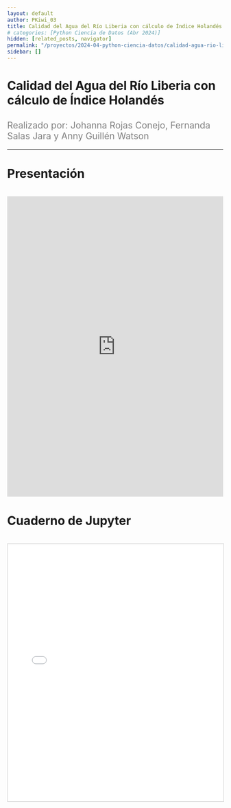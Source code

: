 ```yaml
---
layout: default
author: PKiwi_03
title: Calidad del Agua del Río Liberia con cálculo de Índice Holandés
# categories: [Python Ciencia de Datos (Abr 2024)]
hidden: [related_posts, navigator]
permalink: "/proyectos/2024-04-python-ciencia-datos/calidad-agua-rio-liberia.html"
sidebar: []
---
```


# Calidad del Agua del Río Liberia con cálculo de Índice Holandés
<h2 style="color: gray; font-weight: normal;">
Realizado por:  Johanna Rojas Conejo, Fernanda Salas Jara y Anny Guillén Watson
</h2>

---

# Presentación
<br>

<iframe width="100%" height="700" src="https://www.youtube.com/embed/8aM1jWzLt-U?si=QSLmcYPHoudI-X7U" frameborder="0" allow="accelerometer; autoplay; clipboard-write; encrypted-media; gyroscope; picture-in-picture; web-share" referrerpolicy="strict-origin-when-cross-origin" allowfullscreen></iframe>

<br>

# Cuaderno de Jupyter
<br>
<iframe 
    src="/assets/html/johanna_rojas.html" 
    width="100%" 
    height="600" 
    style="border: 1px solid #ccc;"
></iframe>